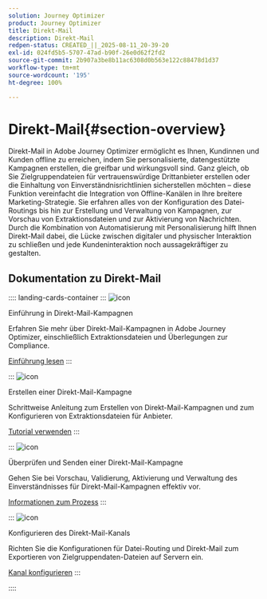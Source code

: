 ```yaml
---
solution: Journey Optimizer
product: Journey Optimizer
title: Direkt-Mail
description: Direkt-Mail
redpen-status: CREATED_||_2025-08-11_20-39-20
exl-id: 024fd5b5-5707-47ad-b90f-26e0d62f2fd2
source-git-commit: 2b907a3be8b11ac6308d0b563e122c88478d1d37
workflow-type: tm+mt
source-wordcount: '195'
ht-degree: 100%

---
```


# Direkt-Mail{#section-overview}

Direkt-Mail in Adobe Journey Optimizer ermöglicht es Ihnen, Kundinnen und Kunden offline zu erreichen, indem Sie personalisierte, datengestützte Kampagnen erstellen, die greifbar und wirkungsvoll sind. Ganz gleich, ob Sie Zielgruppendateien für vertrauenswürdige Drittanbieter erstellen oder die Einhaltung von Einverständnisrichtlinien sicherstellen möchten – diese Funktion vereinfacht die Integration von Offline-Kanälen in Ihre breitere Marketing-Strategie. Sie erfahren alles von der Konfiguration des Datei-Routings bis hin zur Erstellung und Verwaltung von Kampagnen, zur Vorschau von Extraktionsdateien und zur Aktivierung von Nachrichten. Durch die Kombination von Automatisierung mit Personalisierung hilft Ihnen Direkt-Mail dabei, die Lücke zwischen digitaler und physischer Interaktion zu schließen und jede Kundeninteraktion noch aussagekräftiger zu gestalten.

## Dokumentation zu Direkt-Mail

:::: landing-cards-container
:::
![icon](https://cdn.experienceleague.adobe.com/icons/book.svg)

Einführung in Direkt-Mail-Kampagnen

Erfahren Sie mehr über Direkt-Mail-Kampagnen in Adobe Journey Optimizer, einschließlich Extraktionsdateien und Überlegungen zur Compliance.

[Einführung lesen](../using/direct-mail/get-started-direct-mail.md)
:::

:::
![icon](https://cdn.experienceleague.adobe.com/icons/circle-play.svg)

Erstellen einer Direkt-Mail-Kampagne

Schrittweise Anleitung zum Erstellen von Direkt-Mail-Kampagnen und zum Konfigurieren von Extraktionsdateien für Anbieter.

[Tutorial verwenden](../using/direct-mail/create-direct-mail.md)
:::

:::
![icon](https://cdn.experienceleague.adobe.com/icons/list-check.svg)

Überprüfen und Senden einer Direkt-Mail-Kampagne

Gehen Sie bei Vorschau, Validierung, Aktivierung und Verwaltung des Einverständnisses für Direkt-Mail-Kampagnen effektiv vor.

[Informationen zum Prozess](../using/direct-mail/test-send-direct-mail.md)
:::

:::
![icon](https://cdn.experienceleague.adobe.com/icons/gear.svg)

Konfigurieren des Direkt-Mail-Kanals

Richten Sie die Konfigurationen für Datei-Routing und Direkt-Mail zum Exportieren von Zielgruppendaten-Dateien auf Servern ein.

[Kanal konfigurieren](../using/direct-mail/direct-mail-configuration.md)
:::

::::

